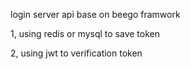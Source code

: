 login server api base on beego framwork

1, using  redis or mysql to save token

2, using jwt to verification token

